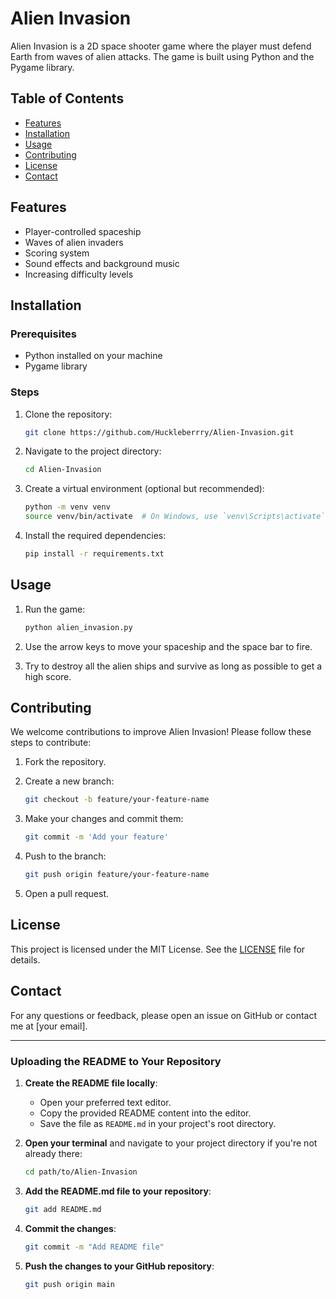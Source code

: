 
# Alien Invasion

Alien Invasion is a 2D space shooter game where the player must defend Earth from waves of alien attacks. The game is built using Python and the Pygame library.

## Table of Contents

- [Features](#features)
- [Installation](#installation)
- [Usage](#usage)
- [Contributing](#contributing)
- [License](#license)
- [Contact](#contact)

## Features

- Player-controlled spaceship
- Waves of alien invaders
- Scoring system
- Sound effects and background music
- Increasing difficulty levels

## Installation

### Prerequisites

- Python installed on your machine
- Pygame library

### Steps

1. Clone the repository:

    ```bash
    git clone https://github.com/Huckleberrry/Alien-Invasion.git
    ```

2. Navigate to the project directory:

    ```bash
    cd Alien-Invasion
    ```

3. Create a virtual environment (optional but recommended):

    ```bash
    python -m venv venv
    source venv/bin/activate  # On Windows, use `venv\Scripts\activate`
    ```

4. Install the required dependencies:

    ```bash
    pip install -r requirements.txt
    ```

## Usage

1. Run the game:

    ```bash
    python alien_invasion.py
    ```

2. Use the arrow keys to move your spaceship and the space bar to fire.
3. Try to destroy all the alien ships and survive as long as possible to get a high score.

## Contributing

We welcome contributions to improve Alien Invasion! Please follow these steps to contribute:

1. Fork the repository.
2. Create a new branch:

    ```bash
    git checkout -b feature/your-feature-name
    ```

3. Make your changes and commit them:

    ```bash
    git commit -m 'Add your feature'
    ```

4. Push to the branch:

    ```bash
    git push origin feature/your-feature-name
    ```

5. Open a pull request.

## License

This project is licensed under the MIT License. See the [LICENSE](LICENSE) file for details.

## Contact

For any questions or feedback, please open an issue on GitHub or contact me at [your email].

---

### Uploading the README to Your Repository

1. **Create the README file locally**:
   - Open your preferred text editor.
   - Copy the provided README content into the editor.
   - Save the file as `README.md` in your project's root directory.

2. **Open your terminal** and navigate to your project directory if you're not already there:

    ```bash
    cd path/to/Alien-Invasion
    ```

3. **Add the README.md file to your repository**:

    ```bash
    git add README.md
    ```

4. **Commit the changes**:

    ```bash
    git commit -m "Add README file"
    ```

5. **Push the changes to your GitHub repository**:

    ```bash
    git push origin main
    ```
